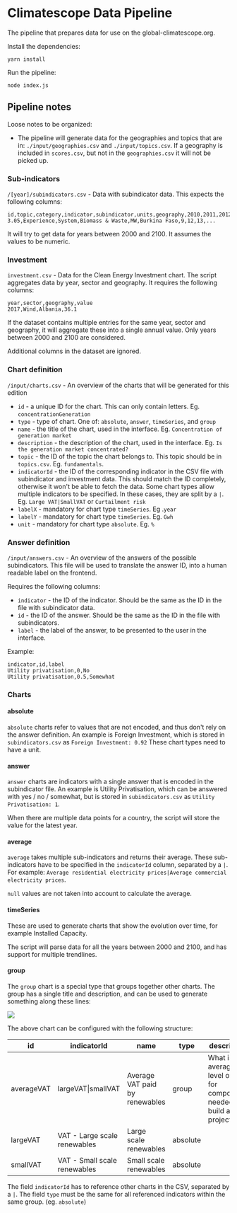 # Climatescope Data Pipeline
The pipeline that prepares data for use on the global-climatescope.org.

Install the dependencies:

`yarn install`

Run the pipeline:

`node index.js`

## Pipeline notes
Loose notes to be organized:

- The pipeline will generate data for the geographies and topics that are in: `./input/geographies.csv` and `./input/topics.csv`. If a geography is included in `scores.csv`, but not in the `geographies.csv` it will not be picked up.

### Sub-indicators
`/[year]/subindicators.csv` - Data with subindicator data. This expects the following columns: 

``` csv
id,topic,category,indicator,subindicator,units,geography,2010,2011,2012,...,note
3.05,Experience,System,Biomass & Waste,MW,Burkina Faso,9,12,13,...
```

It will try to get data for years between 2000 and 2100. It assumes the values to be numeric.

### Investment
`investment.csv` - Data for the Clean Energy Investment chart. The script aggregates data by year, sector and geography. It requires the following columns:

``` csv
year,sector,geography,value
2017,Wind,Albania,36.1

```

If the dataset contains multiple entries for the same year, sector and geography, it will aggregate these into a single annual value. Only years between 2000 and 2100 are considered.

Additional columns in the dataset are ignored.

### Chart definition
`/input/charts.csv` - An overview of the charts that will be generated for this edition

- `id` - a unique ID for the chart. This can only contain letters. Eg. `concentrationGeneration`
- `type` - type of chart. One of: `absolute`, `answer`, `timeSeries`, and `group`
- `name` - the title of the chart, used in the interface. Eg. `Concentration of generation market`
- `description` - the description of the chart, used in the interface. Eg. `Is the generation market concentrated?`
- `topic` - the ID of the topic the chart belongs to. This topic should be in `topics.csv`. Eg. `fundamentals`.
- `indicatorId` - the ID of the corresponding indicator in the CSV file with subindicator and investment data. This should match the ID completely, otherwise it won't be able to fetch the data. Some chart types allow multiple indicators to be specified. In these cases, they are split by a `|`. Eg. `Large VAT|SmallVAT` or `Curtailment risk`
- `labelX` - mandatory for chart type `timeSeries`. Eg .`year`
- `labelY` - mandatory for chart type `timeSeries`. Eg. `Gwh`
- `unit` - mandatory for chart type `absolute`. Eg. `%`

### Answer definition
`/input/answers.csv` - An overview of the answers of the possible subindicators. This file will be used to translate the answer ID, into a human readable label on the frontend.

Requires the following columns:

- `indicator` - the ID of the indicator. Should be the same as the ID in the file with subindicator data.
- `id` - the ID of the answer. Should be the same as the ID in the file with subindicators.
- `label` - the label of the answer, to be presented to the user in the interface.

Example:

```
indicator,id,label
Utility privatisation,0,No
Utility privatisation,0.5,Somewhat
```

### Charts
#### absolute
`absolute` charts refer to values that are not encoded, and thus don't rely on the answer definition. An example is Foreign Investment, which is stored in `subindicators.csv` as `Foreign Investment: 0.92`
These chart types need to have a unit.

#### answer
`answer` charts are indicators with a single answer that is encoded in the subindicator file. An example is Utility Privatisation, which can be answered with yes / no / somewhat, but is stored in `subindicators.csv` as `Utility Privatisation: 1`.

When there are multiple data points for a country, the script will store the value for the latest year.

#### average
`average` takes multiple sub-indicators and returns their average. These sub-indicators have to be specified in the `indicatorId` column, separated by a `|`.
For example: `Average residential electricity prices|Average commercial electricity prices`.

`null` values are not taken into account to calculate the average.

#### timeSeries
These are used to generate charts that show the evolution over time, for example Installed Capacity.

The script will parse data for all the years between 2000 and 2100, and has support for multiple trendlines.

#### group
The `group` chart is a special type that groups together other charts. The group has a single title and description, and can be used to generate something along these lines:

![](https://user-images.githubusercontent.com/751330/48009523-e6dc5000-e0e9-11e8-8122-1aaf55defa57.png)

The above chart can be configured with the following structure:

| id | indicatorId | name | type | description |
| --- | --- | --- | --- | --- |
| averageVAT | largeVAT\|smallVAT | Average VAT paid by renewables | group | What is the average level of VAT for components needed to build a wind project?|
| largeVAT | VAT - Large scale renewables | Large scale renewables | absolute | |
| smallVAT | VAT - Small scale renewables | Small scale renewables | absolute | |

The field `indicatorId` has to reference other charts in the CSV, separated by a `|`.
The field `type` must be the same for all referenced indicators within the same group. (eg. `absolute`)
